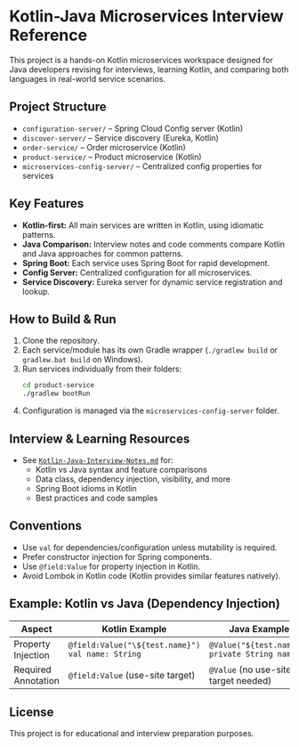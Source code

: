 # Kotlin-Java Microservices Interview Reference

This project is a hands-on Kotlin microservices workspace designed for Java developers revising for interviews, learning Kotlin, and comparing both languages in real-world service scenarios.

## Project Structure

- `configuration-server/` – Spring Cloud Config server (Kotlin)
- `discover-server/` – Service discovery (Eureka, Kotlin)
- `order-service/` – Order microservice (Kotlin)
- `product-service/` – Product microservice (Kotlin)
- `microservices-config-server/` – Centralized config properties for services

## Key Features

- **Kotlin-first:** All main services are written in Kotlin, using idiomatic patterns.
- **Java Comparison:** Interview notes and code comments compare Kotlin and Java approaches for common patterns.
- **Spring Boot:** Each service uses Spring Boot for rapid development.
- **Config Server:** Centralized configuration for all microservices.
- **Service Discovery:** Eureka server for dynamic service registration and lookup.

## How to Build & Run

1. Clone the repository.
2. Each service/module has its own Gradle wrapper (`./gradlew build` or `gradlew.bat build` on Windows).
3. Run services individually from their folders:
   ```bash
   cd product-service
   ./gradlew bootRun
   ```
4. Configuration is managed via the `microservices-config-server` folder.

## Interview & Learning Resources

- See [`Kotlin-Java-Interview-Notes.md`](./product-service/Kotlin-Java-Interview-Notes.md) for:
  - Kotlin vs Java syntax and feature comparisons
  - Data class, dependency injection, visibility, and more
  - Spring Boot idioms in Kotlin
  - Best practices and code samples

## Conventions

- Use `val` for dependencies/configuration unless mutability is required.
- Prefer constructor injection for Spring components.
- Use `@field:Value` for property injection in Kotlin.
- Avoid Lombok in Kotlin code (Kotlin provides similar features natively).

## Example: Kotlin vs Java (Dependency Injection)

| Aspect               | Kotlin Example                                 | Java Example                                  |
|----------------------|------------------------------------------------|-----------------------------------------------|
| Property Injection   | `@field:Value("\${test.name}") val name: String` | `@Value("${test.name}") private String name;` |
| Required Annotation  | `@field:Value` (use-site target)               | `@Value` (no use-site target needed)          |

## License

This project is for educational and interview preparation purposes.
